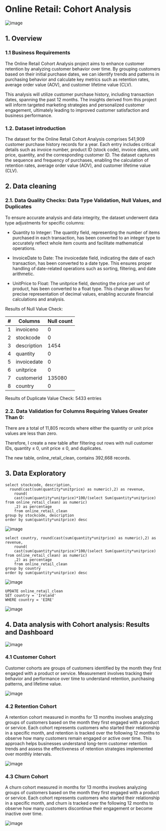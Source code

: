 # Online Retail: Cohort Analysis

![image](https://github.com/linhnguyen2601/SQL-Projects/assets/166676829/8250b800-cf06-478c-8bee-485f2cf70e0f)

## 1. Overview

### 1.1 Business Requirements

The Online Retail Cohort Analysis project aims to enhance customer retention by analyzing customer behavior over time. By grouping customers based on their initial purchase dates, we can identify trends and patterns in purchasing behavior and calculate key metrics such as retention rates, average order value (AOV), and customer lifetime value (CLV). 

This analysis will utilize customer purchase history, including transaction dates, spanning the past 12 months. The insights derived from this project will inform targeted marketing strategies and personalized customer engagement, ultimately leading to improved customer satisfaction and business performance.

### 1.2. Dataset introduction

The dataset for the Online Retail Cohort Analysis comprises 541,909 customer purchase history records for a year. Each entry includes critical details such as invoice number, product ID (stock code), invoice dates, unit price, quantity, and the corresponding customer ID. The dataset captures the sequence and frequency of purchases, enabling the calculation of retention rates, average order value (AOV), and customer lifetime value (CLV).

## 2. Data cleaning

### 2.1. Data Quality Checks: Data Type Validation, Null Values, and Duplicates

To ensure accurate analysis and data integrity, the dataset underwent data type adjustments for specific columns:

- Quantity to Integer: The quantity field, representing the number of items purchased in each transaction, has been converted to an integer type to accurately reflect whole item counts and facilitate mathematical operations.

- InvoiceDate to Date: The invoicedate field, indicating the date of each transaction, has been converted to a date type. This ensures proper handling of date-related operations such as sorting, filtering, and date arithmetic.

- UnitPrice to Float: The unitprice field, denoting the price per unit of product, has been converted to a float type. This change allows for precise representation of decimal values, enabling accurate financial calculations and analysis.

Results of Null Value Check:

| # | Columns |   Null count |
| --- | --- | --- |   
| 1 | invoiceno | 0 |
| 2 | stockcode | 0 |
| 3 | description | 1454 |
| 4 | quantity | 0|
| 5 | invoicedate | 0|
| 6 | unitprice | 0 |
| 7 | customerid | 135080 |
| 8 | country | 0 |

Results of Duplicate Value Check: 5433 entries

### 2.2. Data Validation for Columns Requiring Values Greater Than 0:

There are a total of 11,805 records where either the quantity or unit price values are less than zero.

Therefore, I create a new table after filtering out rows with null customer IDs, quantity ≤ 0, unit price ≤ 0, and duplicates.

The new table, online_retail_clean, contains 392,668 records.

## 3. Data Exploratory

```
select stockcode, description,
  round(cast(sum(quantity*unitprice) as numeric),2) as revenue, 
	round(
	cast(sum(quantity*unitprice)*100/(select Sum(quantity*unitprice) from online_retail_clean) as numeric)
	,2) as percentage
	from online_retail_clean
group by stockcode, description
order by sum(quantity*unitprice) desc
```

![image](https://github.com/user-attachments/assets/f6435896-fd73-4e72-ae6d-6c915d8d828b)

```
select country, round(cast(sum(quantity*unitprice) as numeric),2) as revenue, 
	round(
	cast(sum(quantity*unitprice)*100/(select Sum(quantity*unitprice) from online_retail_clean) as numeric)
	,2) as percentage
	from online_retail_clean
group by country
order by sum(quantity*unitprice) desc
```

![image](https://github.com/user-attachments/assets/6c10815f-bf85-4102-aa55-66705ca97425)

```
UPDATE online_retail_clean
SET country = 'Ireland'
WHERE country = 'EIRE'
```

![image](https://github.com/user-attachments/assets/b08ab9ae-ca34-43e4-a837-eb92ac7e4dce)


## 4. Data analysis with Cohort analysis: Results and Dashboard

![image](https://github.com/linhnguyen2601/SQL-Projects/assets/166676829/f9521853-836c-4cb0-b5ee-8b8b702d8b11)

### 4.1 Customer Cohort

Customer cohorts are groups of customers identified by the month they first engaged with a product or service. Measurement involves tracking their behavior and performance over time to understand retention, purchasing patterns, and lifetime value.

![image](https://github.com/linhnguyen2601/SQL-Projects/assets/166676829/2ef859c8-44ba-4e0a-9d76-f59060a55ff5)


### 4.2 Retention Cohort

A retention cohort measured in months for 13 months involves analyzing groups of customers based on the month they first engaged with a product or service. Each cohort represents customers who started their relationship in a specific month, and retention is tracked over the following 12 months to observe how many customers remain engaged or active over time. This approach helps businesses understand long-term customer retention trends and assess the effectiveness of retention strategies implemented over monthly intervals.

![image](https://github.com/linhnguyen2601/SQL-Projects/assets/166676829/565571d6-d836-4ad4-bf0f-c8a548b03e94)

### 4.3 Churn Cohort

A churn cohort measured in months for 13 months involves analyzing groups of customers based on the month they first engaged with a product or service. Each cohort represents customers who started their relationship in a specific month, and churn is tracked over the following 12 months to observe how many customers discontinue their engagement or become inactive over time. 

![image](https://github.com/linhnguyen2601/SQL-Projects/assets/166676829/dd718147-559c-469c-945a-ea353fb3f83c)


